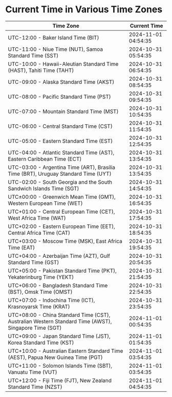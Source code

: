 # Current Time in Various Time Zones

| Time Zone | Current Time |
|-----------|--------------|
| UTC-12:00 - Baker Island Time (BIT) | 2024-11-01 04:54:35 |
| UTC-11:00 - Niue Time (NUT), Samoa Standard Time (SST) | 2024-10-31 05:54:35 |
| UTC-10:00 - Hawaii-Aleutian Standard Time (HAST), Tahiti Time (TAHT) | 2024-10-31 06:54:35 |
| UTC-09:00 - Alaska Standard Time (AKST) | 2024-10-31 08:54:35 |
| UTC-08:00 - Pacific Standard Time (PST) | 2024-10-31 09:54:35 |
| UTC-07:00 - Mountain Standard Time (MST) | 2024-10-31 10:54:35 |
| UTC-06:00 - Central Standard Time (CST) | 2024-10-31 11:54:35 |
| UTC-05:00 - Eastern Standard Time (EST) | 2024-10-31 12:54:35 |
| UTC-04:00 - Atlantic Standard Time (AST), Eastern Caribbean Time (ECT) | 2024-10-31 13:54:35 |
| UTC-03:00 - Argentina Time (ART), Brasília Time (BRT), Uruguay Standard Time (UYT) | 2024-10-31 13:54:35 |
| UTC-02:00 - South Georgia and the South Sandwich Islands Time (SGT) | 2024-10-31 14:54:35 |
| UTC±00:00 - Greenwich Mean Time (GMT), Western European Time (WET) | 2024-10-31 16:54:35 |
| UTC+01:00 - Central European Time (CET), West Africa Time (WAT) | 2024-10-31 17:54:35 |
| UTC+02:00 - Eastern European Time (EET), Central Africa Time (CAT) | 2024-10-31 18:54:35 |
| UTC+03:00 - Moscow Time (MSK), East Africa Time (EAT) | 2024-10-31 19:54:35 |
| UTC+04:00 - Azerbaijan Time (AZT), Gulf Standard Time (GST) | 2024-10-31 20:54:35 |
| UTC+05:00 - Pakistan Standard Time (PKT), Yekaterinburg Time (YEKT) | 2024-10-31 21:54:35 |
| UTC+06:00 - Bangladesh Standard Time (BST), Omsk Time (OMST) | 2024-10-31 22:54:35 |
| UTC+07:00 - Indochina Time (ICT), Krasnoyarsk Time (KRAT) | 2024-10-31 23:54:35 |
| UTC+08:00 - China Standard Time (CST), Australian Western Standard Time (AWST), Singapore Time (SGT) | 2024-11-01 00:54:35 |
| UTC+09:00 - Japan Standard Time (JST), Korea Standard Time (KST) | 2024-11-01 01:54:35 |
| UTC+10:00 - Australian Eastern Standard Time (AEST), Papua New Guinea Time (PGT) | 2024-11-01 03:54:35 |
| UTC+11:00 - Solomon Islands Time (SBT), Vanuatu Time (VUT) | 2024-11-01 03:54:35 |
| UTC+12:00 - Fiji Time (FJT), New Zealand Standard Time (NZST) | 2024-11-01 04:54:35 |
